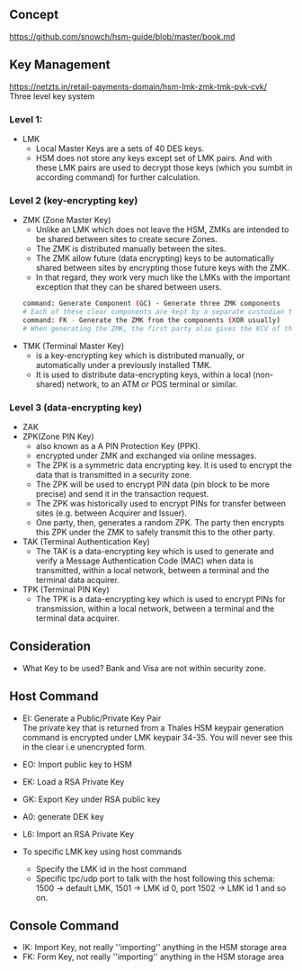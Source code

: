 ## Concept  
https://github.com/snowch/hsm-guide/blob/master/book.md  

## Key Management
https://netzts.in/retail-payments-domain/hsm-lmk-zmk-tmk-pvk-cvk/  
Three level key system
### Level 1: 
- LMK  
  - Local Master Keys are a sets of 40 DES keys.  
  - HSM does not store any keys except set of LMK pairs. And with these LMK pairs are used to decrypt those keys (which you sumbit in according command) for further calculation.  

### Level 2 (key-encrypting key)  
- ZMK (Zone Master Key)  
  - Unlike an LMK which does not leave the HSM, ZMKs are intended to be shared between sites to create secure Zones.
  - The ZMK is distributed manually between the sites.  
  - The ZMK allow future (data encrypting) keys to be automatically shared between sites by encrypting those future keys with the ZMK.  
  - In that regard, they work very much like the LMKs with the important exception that they can be shared between users.
  ```sh
  command: Generate Component (GC) - Generate three ZMK components
  # Each of these clear components are kept by a separate custodian that works for the first party and are delivered to different custodians of the second party.
  command: FK - Generate the ZMK from the components (XOR usually)
  # When generating the ZMK, the first party also gives the KCV of the ZMK to the second party (for the example key the KCV is 6CE4CF). That way, the second party can verify the correct reception and data entry of the ZMK components.
  ```
- TMK (Terminal Master Key)  
  - is a key-encrypting key which is distributed manually, or automatically under a previously installed TMK.
  - It is used to distribute data-encrypting keys, within a local (non-shared) network, to an ATM or POS terminal or similar.  

### Level 3 (data-encrypting key)  
- ZAK
- ZPK(Zone PIN Key)  
  - also known as a A PIN Protection Key (PPK).  
  - encrypted under ZMK and exchanged via online messages.
  - The ZPK is a symmetric data encrypting key. It is used to encrypt the data that is transmitted in a security zone.
  - The ZPK will be used to encrypt PIN data (pin block to be more precise) and send it in the transaction request.  
  - The ZPK was historically used to encrypt PINs for transfer between sites (e.g. between Acquirer and Issuer).
  - One party, then, generates a random ZPK. The party then encrypts this ZPK under the ZMK to safely transmit this to the other party.  
- TAK (Terminal Authentication Key)  
  - The TAK is a data-encrypting key which is used to generate and verify a Message Authentication Code (MAC) when data is transmitted, within a local network, between a terminal and the terminal data acquirer.
- TPK (Terminal PIN Key)  
  - The TPK is a data-encrypting key which is used to encrypt PINs for transmission, within a local network, between a terminal and the terminal data acquirer.

## Consideration
- What Key to be used? 
  Bank and Visa are not within security zone.  

## Host Command
- EI: Generate a Public/Private Key Pair  
  The private key that is returned from a Thales HSM keypair generation command is encrypted under LMK keypair 34-35. You will never see this in the clear i.e unencrypted form.
- EO: Import public key to HSM  
- EK: Load a RSA Private Key  
- GK: Export Key under RSA public key
- A0: generate DEK key
- L6: Import an RSA Private Key

- To specific LMK key using host commands  
  - Specify the LMK id in the host command  
  - Specific tpc/udp port to talk with the host following this schema:   
    1500 -> default LMK, 1501 -> LMK id 0, port 1502 -> LMK id 1 and so on.

## Console Command
- IK: Import Key, not really ''importing'' anything in the HSM storage area
- FK: Form Key, not really ''importing'' anything in the HSM storage area